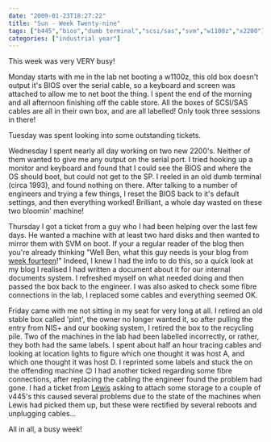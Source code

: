 ```yaml
---
date: "2009-01-23T18:27:22"
title: "Sun - Week Twenty-nine"
tags: ["b445","bios","dumb terminal","scsi/sas","svm","w1100z","x2200"]
categories: ["industrial year"]
---
```


This week was very VERY busy!

Monday starts with me in the lab net booting a w1100z, this old box doesn't output it's BIOS over the serial cable, so a keyboard and screen was attached to allow me to net boot the thing.
I spent the end of the morning and all afternoon finishing off the cable store. All the boxes of SCSI/SAS cables are all in their own box, and are all labelled! Only took three sessions in there!
<!--more-->
Tuesday was spent looking into some outstanding tickets.

Wednesday I spent nearly all day working on two new 2200's. Neither of them wanted to give me any output on the serial port. I tried hooking up a monitor and keyboard and found that I could see the BIOS and where the OS should boot, but could not get to the SP. I reeled in an old dumb terminal (circa 1993), and found nothing on there.
After talking to a number of engineers and trying a few things, I reset the BIOS back to it's default settings, and then everything worked! Brilliant, a whole day wasted on these two bloomin' machine!

Thursday I got a ticket from a guy who I had been helping over the last few days. He wanted a machine with at least two hard disks and then wanted to mirror them with SVM on boot. If your a regular reader of the blog then you're already thinking "Well Ben, what this guy needs is your blog from [week fourteen][1]!" Indeed, I knew I had the info to do this, so a quick look at my blog I realised I had written a document about it for our internal documents system. I refreshed myself on what needed doing and then passed the box back to the engineer.
I was also asked to check some fibre connections in the lab, I replaced some cables and everything seemed OK.

Friday came with me not sitting in my seat for very long at all. I retired an old stable box called 'pint', the owner no longer wanted it, so after pulling the entry from NIS+ and our booking system, I retired the box to the recycling pile.
Two of the machines in the lab had been labelled incorrectly, or rather, they both had the same labels. I spent about half an hour tracing cables and looking at location lights to figure which one thought it was host A, and which one thought it was host D. I reprinted some labels and stuck the on the offending machine :wink:
I had another ticked regarding some fibre connections, after replacing the cabling the engineer found the problem had gone.
I had a ticket from [Lewis][2] asking to attach some storage to a couple of v445's this caused several problems due to the state of the machines when Lewis had picked them up, but these were rectified by several reboots and unplugging cables...

All in all, a busy week!

  [1]: /2008/10/10/sun-week-fourteen/
  [2]: http://www.lewiz.org/
